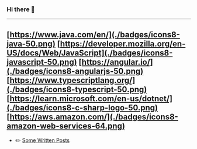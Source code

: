 ### Hi there 👋
---
[https://www.java.com/en/](./badges/icons8-java-50.png)
[https://developer.mozilla.org/en-US/docs/Web/JavaScript](./badges/icons8-javascript-50.png)
[https://angular.io/](./badges/icons8-angularjs-50.png)
[https://www.typescriptlang.org/](./badges/icons8-typescript-50.png)
[https://learn.microsoft.com/en-us/dotnet/](./badges/icons8-c-sharp-logo-50.png)
[https://aws.amazon.com/](./badges/icons8-amazon-web-services-64.png)
---

- ✏️ [Some Written Posts](https://arisromil.github.io/)


<!--
- 💼 Transitioning: IHS Markit 🡆 S&P Global 🡆 ❔
- 🌱 I’m currently learning 
- 👯 I’m looking to collaborate on ...
- 🤔 I’m looking for help with ...
- 💬 Ask me about ...
- 📫 How to reach me: ...
-->


